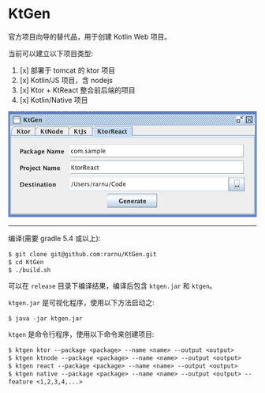 # KtGen

官方项目向导的替代品，用于创建 Kotlin Web 项目。

当前可以建立以下项目类型:

1. [x] 部署于 tomcat 的 ktor 项目
2. [x] Kotlin/JS 项目，含 nodejs
3. [x] Ktor + KtReact 整合前后端的项目
4. [x] Kotlin/Native 项目

![screenshot](https://raw.githubusercontent.com/rarnu/KtGen/master/screenshot/screenshot.png)

- - -

编译(需要 gradle 5.4 或以上):

```shell
$ git clone git@github.com:rarnu/KtGen.git
$ cd KtGen
$ ./build.sh
```

可以在 ```release``` 目录下编译结果，编译后包含 ```ktgen.jar``` 和 ```ktgen```。

```ktgen.jar``` 是可视化程序，使用以下方法启动之:

```shell
$ java -jar ktgen.jar
```

```ktgen``` 是命令行程序，使用以下命令来创建项目:

```shell
$ ktgen ktor --package <package> --name <name> --output <output>
$ ktgen ktnode --package <package> --name <name> --output <output>
$ ktgen react --package <package> --name <name> --output <output>
$ ktgen native --package <package> --name <name> --output <output> --feature <1,2,3,4,...>
```
